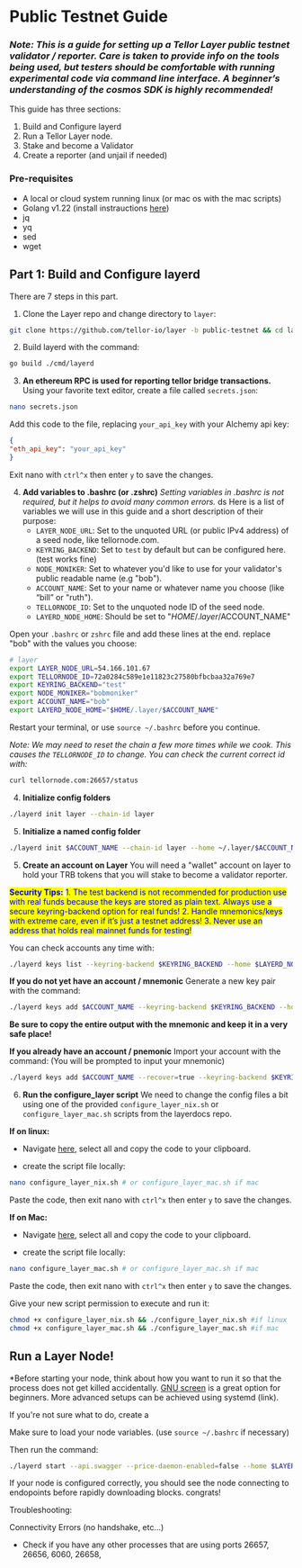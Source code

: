 # Public Testnet Guide

### *Note: This is a guide for setting up a Tellor Layer public testnet validator / reporter. Care is taken to provide info on the tools being used, but testers should be comfortable with running experimental code via command line interface. A beginner’s understanding of the cosmos SDK is highly recommended!*

This guide has three sections:
1. Build and Configure layerd
2. Run a Tellor Layer node.
3. Stake and become a Validator
4. Create a reporter (and unjail if needed)

### Pre-requisites

* A local or cloud system running linux (or mac os with the mac scripts)
* Golang v1.22 (install instrauctions [here](https://go.dev/doc/install))
* jq
* yq
* sed
* wget

## Part 1: Build and Configure layerd
There are 7 steps in this part.

1. Clone the Layer repo and change directory to `layer`:

```sh
git clone https://github.com/tellor-io/layer -b public-testnet && cd layer
```

2. Build layerd with the command:

```sh
go build ./cmd/layerd
```

3. **An ethereum RPC is used for reporting tellor bridge transactions.**
Using your favorite text editor, create a file called `secrets.json`:

```sh
nano secrets.json
```

Add this code to the file, replacing `your_api_key` with your Alchemy api key: 

```json
{
"eth_api_key": "your_api_key"
}
```

Exit nano with `ctrl^x` then enter `y` to save the changes.

4. **Add variables to .bashrc (or .zshrc)**
*Setting variables in .bashrc is not required, but it helps to avoid many common errors.* 
ds
Here is a list of variables we will use in this guide and a short description of their purpose:
   * `LAYER_NODE_URL`: Set to the unquoted URL (or public IPv4 address) of a seed node, like tellornode.com.
   * `KEYRING_BACKEND`: Set to `test` by default but can be configured here. (test works fine)
   * `NODE_MONIKER`: Set to whatever you'd like to use for your validator's public readable name (e.g "bob").
   * `ACCOUNT_NAME`: Set to your name or whatever name you choose (like “bill” or "ruth").
   * `TELLORNODE_ID`: Set to the unquoted node ID of the seed node.
   * `LAYERD_NODE_HOME`: Should be set to "$HOME/.layer/$ACCOUNT_NAME"

Open your `.bashrc` or `zshrc` file and add these lines at the end. replace "bob" with the values you choose:

```sh
# layer
export LAYER_NODE_URL=54.166.101.67
export TELLORNODE_ID=72a0284c589e1e11823c27580bfbcbaa32a769e7
export KEYRING_BACKEND="test"
export NODE_MONIKER="bobmoniker"
export ACCOUNT_NAME="bob"
export LAYERD_NODE_HOME="$HOME/.layer/$ACCOUNT_NAME"
```

Restart your terminal, or use `source ~/.bashrc` before you continue.

*Note: We may need to reset the chain a few more times while we cook. This causes the `TELLORNODE_ID` to change. You can check the current correct id with:*

```sh
curl tellornode.com:26657/status
```

4. **Initialize config folders**

```sh
./layerd init layer --chain-id layer
```

5. **Initialize a named config folder**

```sh
./layerd init $ACCOUNT_NAME --chain-id layer --home ~/.layer/$ACCOUNT_NAME
```


5. **Create an account on Layer**
You will need a "wallet" account on layer to hold your TRB tokens that you will stake to become a validator reporter.

<mark style="color:blue;">**Security Tips:**</mark> <mark style="color:blue;"></mark><mark style="color:blue;">1. The test backend is not recommended for production use with real funds because the keys are stored as plain text. Always use a secure keyring-backend option for real funds! 2. Handle mnemonics/keys with extreme care, even if it’s just a testnet address! 3. Never use an address that holds real mainnet funds for testing!</mark>

You can check accounts any time with:

```sh
./layerd keys list --keyring-backend $KEYRING_BACKEND --home $LAYERD_NODE_HOME
```

**If you do not yet have an account / mnemonic**
Generate a new key pair with the command:

```sh
./layerd keys add $ACCOUNT_NAME --keyring-backend $KEYRING_BACKEND --home $LAYERD_NODE_HOME
```
**Be sure to copy the entire output with the mnemonic and keep it in a very safe place!**

**If you already have an account / pnemonic**
Import your account with the command:
(You will be prompted to input your mnemonic)

```sh
./layerd keys add $ACCOUNT_NAME --recover=true --keyring-backend $KEYRING_BACKEND --home $LAYERD_NODE_HOME
``` 

6. **Run the configure_layer script**
We need to change the config files a bit using one of the provided `configure_layer_nix.sh` or `configure_layer_mac.sh` scripts from the layerdocs repo.

**If on linux:**
- Navigate [here](https://raw.githubusercontent.com/tellor-io/layerdocs/update-guide-working/public-testnet/configure_layer_nix.sh), select all and copy the code to your clipboard. 

- create the script file locally:

```sh
nano configure_layer_nix.sh # or configure_layer_mac.sh if mac
```

Paste the code, then exit nano with `ctrl^x` then enter `y` to save the changes.

**If on Mac:**
- Navigate [here](https://raw.githubusercontent.com/tellor-io/layerdocs/update-guide-working/public-testnet/configure_layer_mac.sh), select all and copy the code to your clipboard. 

- create the script file locally:

```sh
nano configure_layer_mac.sh # or configure_layer_mac.sh if mac
```

Paste the code, then exit nano with `ctrl^x` then enter `y` to save the changes.

Give your new script permission to execute and run it:

```sh
chmod +x configure_layer_nix.sh && ./configure_layer_nix.sh #if linux
chmod +x configure_layer_mac.sh && ./configure_layer_mac.sh #if mac
```

## Run a Layer Node!

*Before starting your node, think about how you want to run it so that the process does not get killed accidentally. [GNU screen](https://www.youtube.com/watch?v=3S3I9lT6eKE) is a great option for beginners. More advanced setups can be achieved using systemd (link).

If you're not sure what to do, create a 

Make sure to load your node variables. (use `source ~/.bashrc` if necessary)

Then run the command:

```sh
./layerd start --api.swagger --price-daemon-enabled=false --home $LAYERD_NODE_HOME
```

If your node is configured correctly, you should see the node connecting to endopoints before rapidly downloading blocks. congrats!

Troubleshooting:

Connectivity Errors (no handshake, etc...)
- Check if you have any other processes that are using ports 26657, 26656, 6060, 26658, 
